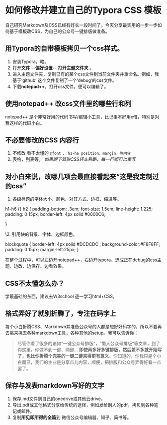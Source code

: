 # 如何修改并建立自己的Typora CSS 模板



自己研究Markdown及CSS已经有好长一段时间了。今天分享最实用的一步一步如何基于模板改CSS，为自己的公众号一键排版做准备。

## **用Typora的自带模板拷贝一个css样式。**

1. 安装Typora，略。
2. 打开**文件** --**偏好设置**-- **打开主题文件夹** 。
3. 进入主题文件夹，复制已有的某个css文件到当前文件夹并重命名。例如，我基于‘github’ 这个文件复制了一个‘debug’的css文件。
4. 下载**notepad++**，打开css文件，便可以编辑了。

## **使用notepad++ 改css文件里的哪些行和列**

notepad++ 是个非常好用的代码书写/编辑小工具，比记事本好用x倍，特别是对我这样的代码小白。

## **不必要修改的CSS 内容行**

1. 不修改 看不太懂的 `@font` ， `h1-h6 position，margin，等内容`
2. 表格，列表等。
   *如果阁下驾驶CSS轻车熟路，每一行都可以重写*

##  **对小白来说，改哪几项会最直接看起来“这是我定制过的css”** 

1. 各级标题的字体大小、颜色、对其方式、边框、缩进等。

h1-h6 {}
h2 {
padding-bottom: .3em;
font-size: 1.5em;
line-height: 1.225;
padding: 0 15px;
border-left: 4px solid #0000C6;

}

\2. 引用快的背景、字体、边框颜色。

blockquote {
border-left: 4px solid #DCDCDC ;
background-color:#F8F8FF;
padding: 0 15px;
margin-left:25px;
}

在整个过程中，可以左边开notepad++，右边开typora，选成正在debug的css主题，边改、边保存、边看效果。

## **CSS不太懂怎么办？**

学最基础的东西，建议去W3school 逐一学习html+CSS。

## **格式弄好了就别折腾了，专注在码字上**

每个小白折腾CSS、Markdown并准备公众号的人都是想好好码字的，所以不要再去挑来挑去各种markdown工具，各种其他的setup。我可以告诉你：

> 尽管你看了很多的诸如“一键公众号排版”，“懒人公众号排版“等文章，到了你这里，你做不到一键、两键... **即使再多好多键排版，然后差不多就开始写了，也比你折腾个完美的一键二键来得更有意义**。你知道的，你我只是个小白而已，我们的主业是分享点儿内容，顺便，把排版和公众号弄得好看一点罢了。

## **保存与发表markdown写好的文字**

1. 保存.md文件到自己的onedrive或其他云drive。
2. 导出.pdf或其他格式分享给传统的途径，例如发给别人的pdf，拷贝到各种笔记或邮件。
3. 复制**所见即所得的全篇**到 微信公众号编辑器、知乎、简书等。